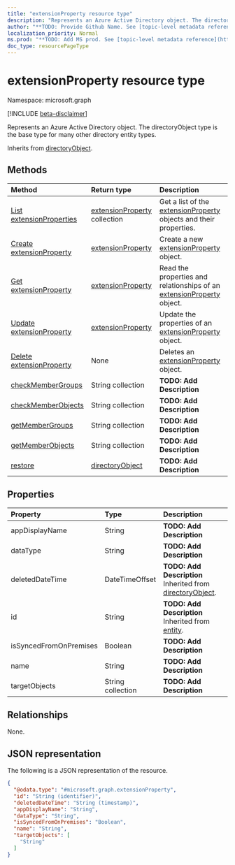 ```yaml
---
title: "extensionProperty resource type"
description: "Represents an Azure Active Directory object. The directoryObject type is the base type for many other directory entity types."
author: "**TODO: Provide Github Name. See [topic-level metadata reference](https://msgo.azurewebsites.net/add/document/guidelines/metadata.html#topic-level-metadata)**"
localization_priority: Normal
ms.prod: "**TODO: Add MS prod. See [topic-level metadata reference](https://msgo.azurewebsites.net/add/document/guidelines/metadata.html#topic-level-metadata)**"
doc_type: resourcePageType
---
```


# extensionProperty resource type

Namespace: microsoft.graph

[!INCLUDE [beta-disclaimer](../../includes/beta-disclaimer.md)]

Represents an Azure Active Directory object. The directoryObject type is the base type for many other directory entity types.


Inherits from [directoryObject](../resources/directoryobject.md).

## Methods
|Method|Return type|Description|
|:---|:---|:---|
|[List extensionProperties](../api/extensionproperty-list.md)|[extensionProperty](../resources/extensionproperty.md) collection|Get a list of the [extensionProperty](../resources/extensionproperty.md) objects and their properties.|
|[Create extensionProperty](../api/extensionproperty-create.md)|[extensionProperty](../resources/extensionproperty.md)|Create a new [extensionProperty](../resources/extensionproperty.md) object.|
|[Get extensionProperty](../api/extensionproperty-get.md)|[extensionProperty](../resources/extensionproperty.md)|Read the properties and relationships of an [extensionProperty](../resources/extensionproperty.md) object.|
|[Update extensionProperty](../api/extensionproperty-update.md)|[extensionProperty](../resources/extensionproperty.md)|Update the properties of an [extensionProperty](../resources/extensionproperty.md) object.|
|[Delete extensionProperty](../api/extensionproperty-delete.md)|None|Deletes an [extensionProperty](../resources/extensionproperty.md) object.|
|[checkMemberGroups](../api/extensionproperty-checkmembergroups.md)|String collection|**TODO: Add Description**|
|[checkMemberObjects](../api/extensionproperty-checkmemberobjects.md)|String collection|**TODO: Add Description**|
|[getMemberGroups](../api/extensionproperty-getmembergroups.md)|String collection|**TODO: Add Description**|
|[getMemberObjects](../api/extensionproperty-getmemberobjects.md)|String collection|**TODO: Add Description**|
|[restore](../api/extensionproperty-restore.md)|[directoryObject](../resources/directoryobject.md)|**TODO: Add Description**|

## Properties
|Property|Type|Description|
|:---|:---|:---|
|appDisplayName|String|**TODO: Add Description**|
|dataType|String|**TODO: Add Description**|
|deletedDateTime|DateTimeOffset|**TODO: Add Description** Inherited from [directoryObject](../resources/directoryobject.md).|
|id|String|**TODO: Add Description** Inherited from [entity](../resources/entity.md).|
|isSyncedFromOnPremises|Boolean|**TODO: Add Description**|
|name|String|**TODO: Add Description**|
|targetObjects|String collection|**TODO: Add Description**|

## Relationships
None.

## JSON representation
The following is a JSON representation of the resource.
<!-- {
  "blockType": "resource",
  "keyProperty": "id",
  "@odata.type": "microsoft.graph.extensionProperty",
  "baseType": "microsoft.graph.directoryObject",
  "openType": true
}
-->
``` json
{
  "@odata.type": "#microsoft.graph.extensionProperty",
  "id": "String (identifier)",
  "deletedDateTime": "String (timestamp)",
  "appDisplayName": "String",
  "dataType": "String",
  "isSyncedFromOnPremises": "Boolean",
  "name": "String",
  "targetObjects": [
    "String"
  ]
}
```

